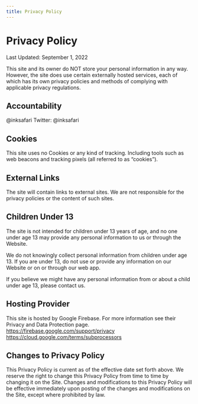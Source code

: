 ```yaml
---
title: Privacy Policy
---
```


# Privacy Policy

Last Updated: September 1, 2022

This site and its owner do NOT store your personal information in any way. However, the site does use certain externally hosted services, each of which has its own privacy policies and methods of complying with applicable privacy regulations.

## Accountability

@inksafari
Twitter: @inksafari

## Cookies

This site uses no Cookies or any kind of tracking. Including tools such as web beacons and tracking pixels (all referred to as “cookies”).

## External Links

The site will contain links to external sites. We are not responsible for the privacy policies or the content of such sites.

## Children Under 13

The site is not intended for children under 13 years of age, and no one under age 13 may provide any personal information to us or through the Website.

We do not knowingly collect personal information from children under age 13. If you are under 13, do not use or provide any information on our Website or on or through our web app.

If you believe we might have any personal information from or about a child under age 13, please contact us.

## Hosting Provider

This site is hosted by Google Firebase. For more information see their Privacy and Data Protection page.
https://firebase.google.com/support/privacy
https://cloud.google.com/terms/subprocessors

## Changes to Privacy Policy

This Privacy Policy is current as of the effective date set forth above.
We reserve the right to change this Privacy Policy from time to time by changing it on the Site.
Changes and modifications to this Privacy Policy will be effective immediately upon posting of the changes and modifications on the Site, except where prohibited by law.
